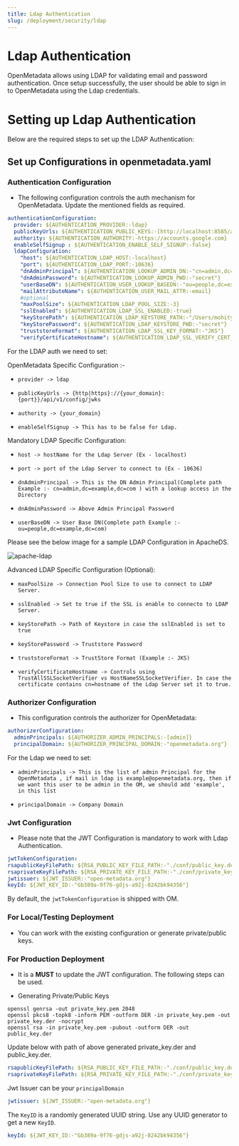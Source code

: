 ```yaml
---
title: Ldap Authentication
slug: /deployment/security/ldap
---
```


# Ldap Authentication

OpenMetadata allows using LDAP for validating email and password authentication.
Once setup successfully, the user should be able to sign in to OpenMetadata using the Ldap credentials.

# Setting up Ldap Authentication

Below are the required steps to set up the LDAP Authentication:

## Set up Configurations in openmetadata.yaml

### Authentication Configuration

- The following configuration controls the auth mechanism for OpenMetadata. Update the mentioned fields as required.

```yaml
authenticationConfiguration:
  provider: ${AUTHENTICATION_PROVIDER:-ldap}
  publicKeyUrls: ${AUTHENTICATION_PUBLIC_KEYS:-[http://localhost:8585/api/v1/config/jwks]}
  authority: ${AUTHENTICATION_AUTHORITY:-https://accounts.google.com}
  enableSelfSignup : ${AUTHENTICATION_ENABLE_SELF_SIGNUP:-false}
  ldapConfiguration:
    "host": ${AUTHENTICATION_LDAP_HOST:-localhost}
    "port": ${AUTHENTICATION_LDAP_PORT:-10636}
    "dnAdminPrincipal": ${AUTHENTICATION_LOOKUP_ADMIN_DN:-"cn=admin,dc=example,dc=com"}
    "dnAdminPassword": ${AUTHENTICATION_LOOKUP_ADMIN_PWD:-"secret"}
    "userBaseDN": ${AUTHENTICATION_USER_LOOKUP_BASEDN:-"ou=people,dc=example,dc=com"}
    "mailAttributeName": ${AUTHENTICATION_USER_MAIL_ATTR:-email}
    #optional
    "maxPoolSize": ${AUTHENTICATION_LDAP_POOL_SIZE:-3}
    "sslEnabled": ${AUTHENTICATION_LDAP_SSL_ENABLED:-true}
    "keyStorePath": ${AUTHENTICATION_LDAP_KEYSTORE_PATH:-"/Users/mohityadav/sslTest/client/keystore.ks"}
    "keyStorePassword": ${AUTHENTICATION_LDAP_KEYSTORE_PWD:-"secret"}
    "truststoreFormat": ${AUTHENTICATION_LDAP_SSL_KEY_FORMAT:-"JKS"}
    "verifyCertificateHostname": ${AUTHENTICATION_LDAP_SSL_VERIFY_CERT_HOST:-"false"}
```

For the LDAP auth we need to set:

OpenMetadata Specific Configuration :-
 
- `provider -> ldap`

- `publicKeyUrls -> {http|https}://{your_domain}:{port}}/api/v1/config/jwks`

- `authority -> {your_domain}`

- `enableSelfSignup -> This has to be false for Ldap.`

<Note>

Mandatory LDAP Specific Configuration:

- `host -> hostName for the Ldap Server (Ex - localhost)`

- `port -> port of the Ldap Server to connect to (Ex - 10636)`

- `dnAdminPrincipal -> This is the DN Admin Principal(Complete path Example :- cn=admin,dc=example,dc=com ) with a lookup access in the Directory`

- `dnAdminPassword -> Above Admin Principal Password`

- `userBaseDN -> User Base DN(Complete path Example :- ou=people,dc=example,dc=com)`

</Note>

Please see the below image for a sample LDAP Configuration in ApacheDS.

<Image src="/images/deployment/security/ldap/Ldap_ScreenShot1.png" alt="apache-ldap"/>

Advanced LDAP Specific Configuration (Optional):

- `maxPoolSize -> Connection Pool Size to use to connect to LDAP Server.`

- `sslEnabled -> Set to true if the SSL is enable to connecto to LDAP Server.`

- `keyStorePath -> Path of Keystore in case the sslEnabled is set to true`

- `keyStorePassword -> Truststore Password`

- `truststoreFormat -> TrustStore Format (Example :- JKS)`

- `verifyCertificateHostname -> Controls using TrustAllSSLSocketVerifier vs HostNameSSLSocketVerifier. In case the certificate contains cn=hostname of the Ldap Server set it to true.`

### Authorizer Configuration

- This configuration controls the authorizer for OpenMetadata:

```yaml
authorizerConfiguration:
  adminPrincipals: ${AUTHORIZER_ADMIN_PRINCIPALS:-[admin]}
  principalDomain: ${AUTHORIZER_PRINCIPAL_DOMAIN:-"openmetadata.org"}
```

For the Ldap we need to set:

- `adminPrincipals -> This is the list of admin Principal for the OpenMetadata , if mail in ldap is example@openmetadata.org, then if we want this user to be admin in the OM, we should add 'example', in this list`

- `principalDomain -> Company Domain`

### Jwt Configuration

- Please note that the JWT Configuration is mandatory to work with Ldap Authentication.

```yaml
jwtTokenConfiguration:
rsapublicKeyFilePath: ${RSA_PUBLIC_KEY_FILE_PATH:-"./conf/public_key.der"}
rsaprivateKeyFilePath: ${RSA_PRIVATE_KEY_FILE_PATH:-"./conf/private_key.der"}
jwtissuer: ${JWT_ISSUER:-"open-metadata.org"}
keyId: ${JWT_KEY_ID:-"Gb389a-9f76-gdjs-a92j-0242bk94356"}
```

<Note>

By default, the `jwtTokenConfiguration` is shipped with OM.

### For Local/Testing Deployment

- You can work with the existing configuration or generate private/public keys.

### For Production Deployment

- It is a **MUST** to update the JWT configuration. The following steps can be used.

- Generating Private/Public Keys

```commandline
openssl genrsa -out private_key.pem 2048   
openssl pkcs8 -topk8 -inform PEM -outform DER -in private_key.pem -out private_key.der -nocrypt
openssl rsa -in private_key.pem -pubout -outform DER -out public_key.der 
```

Update below with path of above generated private_key.der and public_key.der.

```yaml
rsapublicKeyFilePath: ${RSA_PUBLIC_KEY_FILE_PATH:-"./conf/public_key.der"}
rsaprivateKeyFilePath: ${RSA_PRIVATE_KEY_FILE_PATH:-"./conf/private_key.der"}
```

Jwt Issuer can be your `principalDomain`

```yaml
jwtissuer: ${JWT_ISSUER:-"open-metadata.org"}
```

The `KeyID` is a randomly generated UUID string. Use any UUID generator to get a new `KeyID`.

```yaml
keyId: ${JWT_KEY_ID:-"Gb389a-9f76-gdjs-a92j-0242bk94356"}
```

</Note>